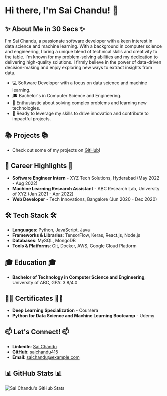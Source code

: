 # Hi there, I'm Sai Chandu! 👋

## **✨ About Me in 30 Secs ✨**

I'm Sai Chandu, a passionate software developer with a keen interest in data science and machine learning. With a background in computer science and engineering, I bring a unique blend of technical skills and creativity to the table. I'm known for my problem-solving abilities and my dedication to delivering high-quality solutions. I firmly believe in the power of data-driven decision-making and enjoy exploring new ways to extract insights from data.

- 💻 Software Developer with a focus on data science and machine learning.
- 🎓 Bachelor's in Computer Science and Engineering.
- 🌟 Enthusiastic about solving complex problems and learning new technologies.
- 🚀 Ready to leverage my skills to drive innovation and contribute to impactful projects.

## **📚 Projects 📚**
- Check out some of my projects on [GitHub](https://github.com/saichandu415)!

## **💼 Career Highlights 💼**
- **Software Engineer Intern** - XYZ Tech Solutions, Hyderabad (May 2022 - Aug 2022)
- **Machine Learning Research Assistant** - ABC Research Lab, University of XYZ (Jan 2021 - Apr 2022)
- **Web Developer** - Tech Innovations, Bangalore (Jun 2020 - Dec 2020)

## **🛠️ Tech Stack 🛠️**
- **Languages**: Python, JavaScript, Java
- **Frameworks & Libraries**: TensorFlow, Keras, React.js, Node.js
- **Databases**: MySQL, MongoDB
- **Tools & Platforms**: Git, Docker, AWS, Google Cloud Platform

## **🎓 Education 🎓**
- **Bachelor of Technology in Computer Science and Engineering**, University of ABC, GPA: 3.8/4.0

## **👨‍💼 Certificates 👨‍💼**
- **Deep Learning Specialization** - Coursera
- **Python for Data Science and Machine Learning Bootcamp** - Udemy

## **📫 Let's Connect! 📫**
- **LinkedIn**: [Sai Chandu](https://www.linkedin.com/in/saichandu415)
- **GitHub**: [saichandu415](https://github.com/saichandu415)
- **Email**: saichandu@example.com

## **📊 GitHub Stats 📊**
![Sai Chandu's GitHub Stats](https://github-readme-stats.vercel.app/api?username=saichandu415&show_icons=true&hide_border=true)
